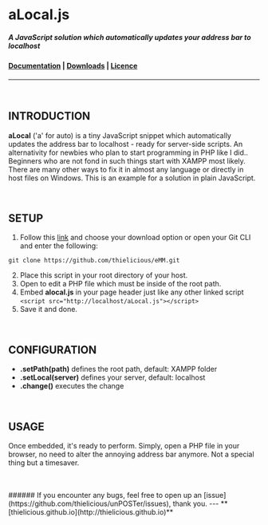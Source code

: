 # aLocal.js

##### A JavaScript solution which automatically updates your address bar to localhost

#### [Documentation](http:thielicious.github.io/#alocal_doc) | [Downloads](http:thielicious.github.io/#alocal_dls) | [Licence](http:thielicious.github.io/#alocal_lic) 
---

<br>

## INTRODUCTION

**aLocal** ('a' for auto) is a tiny JavaScript snippet which automatically updates the address bar to localhost - ready for server-side scripts. An alternativity for newbies who plan to start programming in PHP like I did..<br>
Beginners who are not fond in such things start with XAMPP most likely. There are many other ways to fix it in almost any language or directly in host files on Windows. This is an example for a solution in plain JavaScript.

<br>

## SETUP

1. Follow this [link](http:thielicious.github.io/#alocal_dls) and choose your download option or open your Git CLI and enter the following:
```
git clone https://github.com/thielicious/eMM.git
```
2. Place this script in your root directory of your host.
3. Open to edit a PHP file which must be inside of the root path.
4. Embed **alocal.js** in your page header just like any other linked script<br>
`<script src="http://localhost/aLocal.js"></script>`
5. Save it and done.

<br>

## CONFIGURATION
- **.setPath(path)** defines the root path, default: XAMPP folder
- **.setLocal(server)** defines your server, default: localhost
- **.change()**	executes the change

<br>

## USAGE

Once embedded, it's ready to perform. Simply, open a PHP file in your browser, no need to alter the annoying address bar anymore. Not a special thing but a timesaver.

<br>
<br>
###### If you encounter any bugs, feel free to open up an [issue](https://github.com/thielicious/unPOSTer/issues), thank you.
---
**[thielicious.github.io](http://thielicious.github.io)**